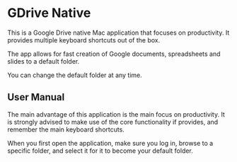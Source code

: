 # GDrive Native
This is a Google Drive native Mac application that focuses on productivity. It provides multiple keyboard shortcuts out of the box.

The app allows for fast creation of Google documents, spreadsheets and slides to a default folder.

You can change the default folder at any time.

## User Manual
The main advantage of this application is the main focus on productivity. It is strongly advised to make use of the core functionality if provides, and remember the main keyboard shortcuts.

When you first open the application, make sure you log in, browse to a specific folder, and select it for it to become your default folder.
